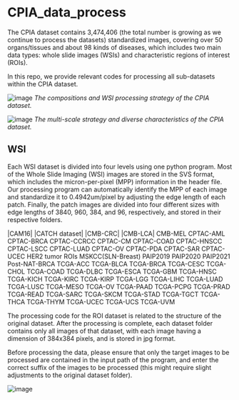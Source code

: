 # CPIA_data_process

The CPIA dataset contains 3,474,406 (the total number is growing as we continue to process the datasets) standardized images, covering over 50 organs/tissues and about 98 kinds of diseases, which includes two main data types: whole slide images (WSIs) and characteristic regions of interest (ROIs).

In this repo, we provide relevant codes for processing all sub-datasets within the CPIA dataset. 

![image](https://github.com/Desperadodo/CPIA_data_process/assets/87553719/ec9631e0-c398-4711-9eca-b764333ef10b)
*The compositions and WSI processing strategy of the CPIA dataset.*

![image](https://github.com/Desperadodo/CPIA_data_process/assets/87553719/2f8660a5-429d-4e42-97f5-8bc5eeb4c587)
*The multi-scale strategy and diverse characteristics of the CPIA dataset.*

## WSI
Each WSI dataset is divided into four levels using one python program. Most of the Whole Slide Imaging (WSI) images are stored in the SVS format, which includes the micron-per-pixel (MPP) information in the header file. Our processing program can automatically identify the MPP of each image and standardize it to 0.4942um/pixel by adjusting the edge length of each patch. Finally, the patch images are divided into four different sizes with edge lengths of 3840, 960, 384, and 96, respectively, and stored in their respective folders.

|CAM16|
|CATCH dataset|
|CMB-CRC|
|CMB-LCA|
CMB-MEL
CPTAC-AML
CPTAC-BRCA
CPTAC-CCRCC
CPTAC-CM
CPTAC-COAD
CPTAC-HNSCC
CPTAC-LSCC
CPTAC-LUAD
CPTAC-OV
CPTAC-PDA
CPTAC-SAR
CPTAC-UCEC
HER2 tumor ROIs
MSKCC(SLN-Breast)
PAIP2019
PAIP2020
PAIP2021
Post-NAT-BRCA
TCGA-ACC
TCGA-BLCA
TCGA-BRCA
TCGA-CESC
TCGA-CHOL
TCGA-COAD
TCGA-DLBC
TCGA-ESCA
TCGA-GBM
TCGA-HNSC
TCGA-KICH
TCGA-KIRC
TCGA-KIRP
TCGA-LGG
TCGA-LIHC
TCGA-LUAD
TCGA-LUSC
TCGA-MESO
TCGA-OV
TCGA-PAAD
TCGA-PCPG
TCGA-PRAD
TCGA-READ
TCGA-SARC
TCGA-SKCM
TCGA-STAD
TCGA-TGCT
TCGA-THCA
TCGA-THYM
TCGA-UCEC
TCGA-UCS
TCGA-UVM





The processing code for the ROI dataset is related to the structure of the original dataset. After the processing is complete, each dataset folder contains only all images of that dataset, with each image having a dimension of 384x384 pixels, and is stored in jpg format. 

Before processing the data, please ensure that only the target images to be processed are contained in the input path of the program, and enter the correct suffix of the images to be processed (this might require slight adjustments to the original dataset folder).
  
![image](https://github.com/Desperadodo/CPIA_data_process/assets/87553719/6a97801d-c104-4224-8458-5c5ffeafb738)


